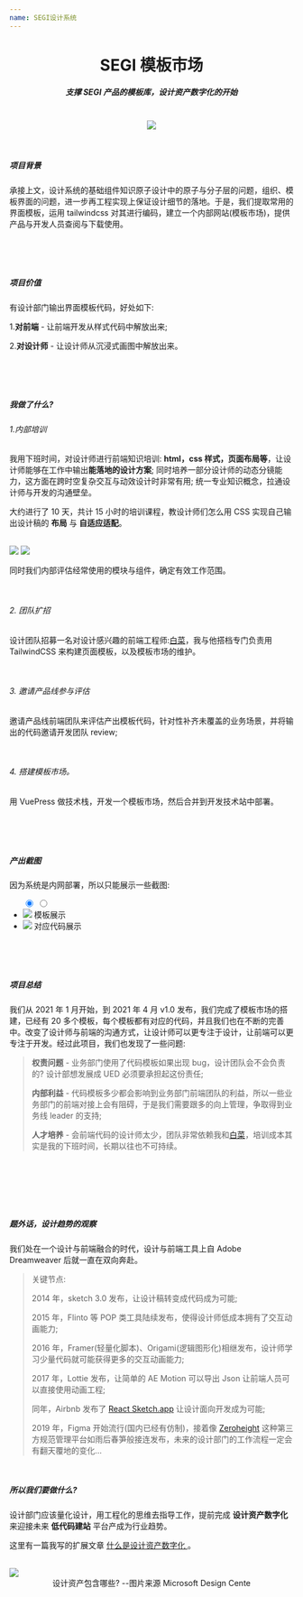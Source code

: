```yaml
---
name: SEGI设计系统
---
```


# <center>**<span class=" font-bold ">SEGI</span> 模板市场**</center>

##### <center class="text-gary-500 font-light">支撑 SEGI 产品的模板库，设计资产数字化的开始</center>

<br>
<div style="display: flex; justify-content: center;">
    <img src="../assets/tm/tm.png"/>
</div>
<br>
<br>

##### 项目背景

承接上文，设计系统的基础组件知识原子设计中的原子与分子层的问题，组织、模板界面的问题，进一步再工程实现上保证设计细节的落地。于是，我们提取常用的界面模板，运用 tailwindcss 对其进行编码，建立一个内部网站(模板市场)，提供产品与开发人员查阅与下载使用。

<br>
<br>
<br>

##### 项目价值

有设计部门输出界面模板代码，好处如下:

1.**对前端** - 让前端开发从样式代码中解放出来;

2.**对设计师** - 让设计师从沉浸式画图中解放出来。

<br>
<br>
<br>

##### 我做了什么?

###### 1.内部培训

我用下班时间，对设计师进行前端知识培训: **html，css 样式，页面布局等**，让设计师能够在工作中输出**能落地的设计方案**; 同时培养一部分设计师的动态分镜能力，这方面在跨时空复杂交互与动效设计时非常有用; 统一专业知识概念，拉通设计师与开发的沟通壁垒。

大约进行了 10 天，共计 15 小时的培训课程，教设计师们怎么用 CSS 实现自己输出设计稿的 **布局** 与 **自适应适配**。

<br>

<div class="rounded-lg grid grid-cols-2 gap-10">
  <img src="../assets/tm/tm-12.png" class="border">
  <img src="../assets/tm/tm-11.png" class="border">
</div>

同时我们内部评估经常使用的模块与组件，确定有效工作范围。

<br>

###### 2. 团队扩招

设计团队招募一名对设计感兴趣的前端工程师:<a href="https://github.com/2214962083" target="_blank">白菜</a>，我与他搭档专门负责用 TailwindCSS 来构建页面模板，以及模板市场的维护。

<br>

###### 3. 邀请产品线参与评估

邀请产品线前端团队来评估产出模板代码，针对性补齐未覆盖的业务场景，并将输出的代码邀请开发团队 review;

<br>

###### 4. 搭建模板市场。

用 VuePress 做技术栈，开发一个模板市场，然后合并到开发技术站中部署。

<br>
<br>
<br>

##### 产出截图

因为系统是内网部署，所以只能展示一些截图:

<ul class="slides rounded-sm bg-gray-200">
  <input type="radio" id="control-1" name="control" checked>
  <input type="radio" id="control-2" name="control">
  
  <!--  Left/Right Button  -->
  <div class="navigator slide-1">
    <label for="control-2">
      <div class="fas fa-chevron-left"></div>
    </label>
    <label for="control-2">
      <div class="fas fa-chevron-right"></div>
    </label>
  </div>
  
  <div class="navigator slide-2">
    <label for="control-1">
      <div class="fas fa-chevron-left"></div>
    </label>
    <label for="control-1">
      <div class="fas fa-chevron-right"></div>
    </label>
  </div>
  
  <!--  /Left/Right Button  -->
  <li class="slide">
    <img src="../assets/tm/tm-05.png" class=" absolute w-10/12">
    <span class="text-sm text-gray-500">模板展示</span>
  </li>
  <li class="slide">
    <img src="../assets/tm/tm-06.png" class=" absolute w-10/12">
    <span class="text-sm text-gray-500">对应代码展示</span>
  </li>

  <div class="controls-visible">
    <label for="control-1"></label>
    <label for="control-2"></label>
  </div>
</ul>
<br>
<br>
<br>

##### 项目总结

我们从 2021 年 1 月开始，到 2021 年 4 月 v1.0 发布，我们完成了模板市场的搭建，已经有 20 多个模板，每个模板都有对应的代码，并且我们也在不断的完善中。改变了设计师与前端的沟通方式，让设计师可以更专注于设计，让前端可以更专注于开发。经过此项目，我们也发现了一些问题:

> **权责问题** - 业务部门使用了代码模板如果出现 bug，设计团队会不会负责的? 设计部想发展成 UED 必须要承担起这份责任;
>
> **内部利益** - 代码模板多少都会影响到业务部门前端团队的利益，所以一些业务部门的前端对接上会有阻碍，于是我们需要跟多的向上管理，争取得到业务线 leader 的支持;
>
> **人才培养** - 会前端代码的设计师太少，团队非常依赖我和<a href="https://github.com/2214962083" target="_blank">白菜</a>，培训成本其实是我的下班时间，长期以往也不可持续。

<br>
<br>
<br>
<br>
<br>

##### 题外话，设计趋势的观察

我们处在一个设计与前端融合的时代，设计与前端工具上自 Adobe Dreamweaver 后就一直在双向奔赴。

> 关键节点:
>
> 2014 年，sketch 3.0 发布，让设计稿转变成代码成为可能;
>
> 2015 年，Flinto 等 POP 类工具陆续发布，使得设计师低成本拥有了交互动画能力;
>
> 2016 年，Framer(轻量化脚本)、Origami(逻辑图形化)相继发布，设计师学习少量代码就可能获得更多的交互动画能力;
>
> 2017 年，Lottie 发布，让简单的 AE Motion 可以导出 Json 让前端人员可以直接使用动画工程;
>
> 同年，Airbnb 发布了 <a href="https://www.zhihu.com/question/59069953/answer/162063303" target="_blank">React Sketch.app</a> 让设计面向开发成为可能;
>
> 2019 年，Figma 开始流行(国内已经有仿制)，接着像 <a href="https://zeroheight.com/" target="_blank">Zeroheight</a> 这种第三方规范管理平台如雨后春笋般接连发布，未来的设计部门的工作流程一定会有翻天覆地的变化...

<br>

##### 所以我们要做什么?

设计部门应该量化设计，用工程化的思维去指导工作，提前完成 **设计资产数字化** 来迎接未来 **低代码建站** 平台产成为行业趋势。

这里有一篇我写的扩展文章 <a href="https://iodized-samba-a1b.notion.site/246c3e8a9ae240e092bab74c3a2e7678" target="_blank"> 什么是设计资产数字化 </a>。

<br>

<div class=" shadow-lg rounded-lg overflow-hidden">
    <img src="../assets/tm/tm-10.png"> 
</div>
<center class="text-sm text-gray-400 mt-4">设计资产包含哪些? --图片来源 Microsoft Design Cente </center>
<br>
